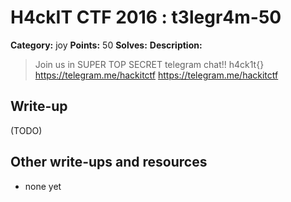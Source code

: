 # H4ckIT CTF 2016 : t3legr4m-50

**Category:** joy
**Points:** 50
**Solves:**
**Description:**

> Join us in SUPER TOP SECRET telegram chat!! h4ck1t{} <https://telegram.me/hackitctf> [<https://telegram.me/hackitctf>](Link1)

## Write-up

(TODO)

## Other write-ups and resources

* none yet
